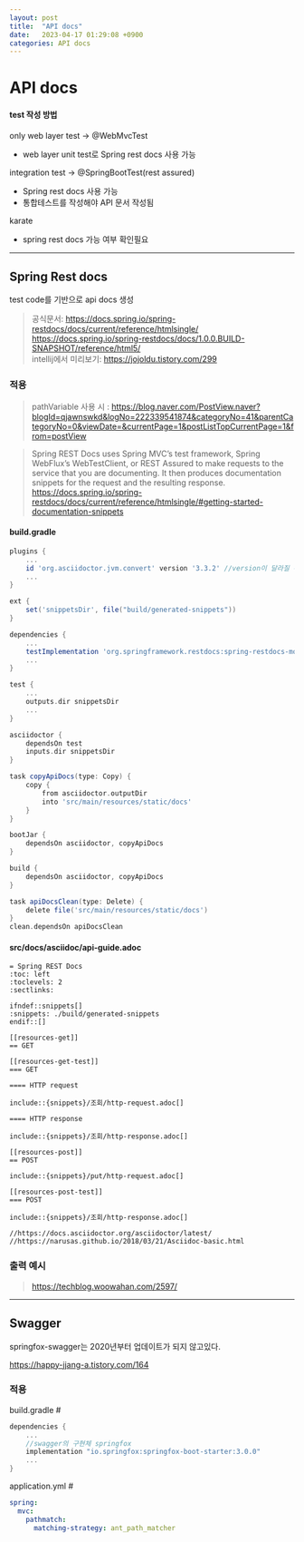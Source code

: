 ```yaml
---
layout: post
title:  "API docs"
date:   2023-04-17 01:29:08 +0900
categories: API docs
---
```

# API docs

#### test 작성 방법
only web layer test -> @WebMvcTest
- web layer unit test로 Spring rest docs 사용 가능

integration test -> @SpringBootTest(rest assured)
- Spring rest docs 사용 가능
- 통합테스트를 작성해야 API 문서 작성됨

karate
- spring rest docs 가능 여부 확인필요

***
## Spring Rest docs
test code를 기반으로 api docs 생성

> 공식문서: https://docs.spring.io/spring-restdocs/docs/current/reference/htmlsingle/<br>
> https://docs.spring.io/spring-restdocs/docs/1.0.0.BUILD-SNAPSHOT/reference/html5/<br>
> intellij에서 미리보기: https://jojoldu.tistory.com/299<br>

### 적용

> pathVariable 사용 시 : https://blog.naver.com/PostView.naver?blogId=qjawnswkd&logNo=222339541874&categoryNo=41&parentCategoryNo=0&viewDate=&currentPage=1&postListTopCurrentPage=1&from=postView


> Spring REST Docs uses Spring MVC’s test framework, Spring WebFlux’s WebTestClient, or REST Assured to make requests to the service that you are documenting. It then produces documentation snippets for the request and the resulting response.
> https://docs.spring.io/spring-restdocs/docs/current/reference/htmlsingle/#getting-started-documentation-snippets

#### build.gradle

```groovy
plugins {
    ...
    id 'org.asciidoctor.jvm.convert' version '3.3.2' //version이 달라질 수 있음
    ...
}

ext {
    set('snippetsDir', file("build/generated-snippets"))
}

dependencies {
    ...
    testImplementation 'org.springframework.restdocs:spring-restdocs-mockmvc'
    ...
}

test {
    ...
    outputs.dir snippetsDir
    ...
}

asciidoctor {
    dependsOn test
    inputs.dir snippetsDir
}

task copyApiDocs(type: Copy) {
    copy {
        from asciidoctor.outputDir
        into 'src/main/resources/static/docs'
    }
}

bootJar {
    dependsOn asciidoctor, copyApiDocs
}

build {
    dependsOn asciidoctor, copyApiDocs
}

task apiDocsClean(type: Delete) {
    delete file('src/main/resources/static/docs')
}
clean.dependsOn apiDocsClean
```

#### src/docs/asciidoc/api-guide.adoc

```adoc
= Spring REST Docs
:toc: left
:toclevels: 2
:sectlinks:

ifndef::snippets[]
:snippets: ./build/generated-snippets
endif::[]

[[resources-get]]
== GET

[[resources-get-test]]
=== GET

==== HTTP request

include::{snippets}/조회/http-request.adoc[]

==== HTTP response

include::{snippets}/조회/http-response.adoc[]

[[resources-post]]
== POST

include::{snippets}/put/http-request.adoc[]

[[resources-post-test]]
=== POST

include::{snippets}/조회/http-response.adoc[]

//https://docs.asciidoctor.org/asciidoctor/latest/
//https://narusas.github.io/2018/03/21/Asciidoc-basic.html
```

### 출력 예시
> https://techblog.woowahan.com/2597/

***
## Swagger
springfox-swagger는 2020년부터 업데이트가 되지 않고있다.

https://happy-jjang-a.tistory.com/164

### 적용
build.gradle #
```groovy
dependencies {
    ...
    //swagger의 구현체 springfox
    implementation "io.springfox:springfox-boot-starter:3.0.0"
    ...
}
```
application.yml #
```yml
spring:
  mvc:
    pathmatch:
      matching-strategy: ant_path_matcher
```